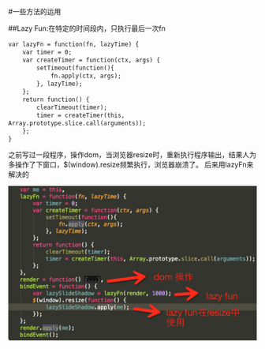 #一些方法的运用

##Lazy Fun:在特定的时间段内，只执行最后一次fn

    var lazyFn = function(fn, lazyTime) {
        var timer = 0;
        var createTimer = function(ctx, args) {
            setTimeout(function(){
                fn.apply(ctx, args);
            }, lazyTime);
        };
        return function() {
            clearTimeout(timer);
            timer = createTimer(this, Array.prototype.slice.call(arguments));
        };
    }

之前写过一段程序，操作dom，当浏览器resize时，重新执行程序输出，结果人为多操作了下窗口，$(window).resize频繁执行，浏览器崩溃了。
后来用lazyFn来解决的

![](md/someFunc/lazyFun.png)
